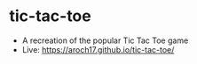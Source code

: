 # tic-tac-toe

- A recreation of the popular Tic Tac Toe game
- Live: https://aroch17.github.io/tic-tac-toe/
